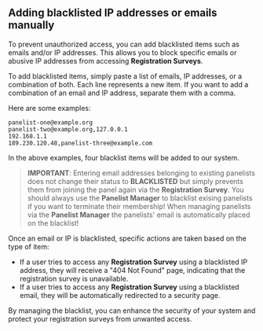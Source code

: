 ## Adding blacklisted IP addresses or emails manually

To prevent unauthorized access, you can add blacklisted items such as emails and/or IP addresses. 
This allows you to block specific emails or abusive IP addresses from accessing **Registration Surveys**.

To add blacklisted items, simply paste a list of emails, IP addresses, or a combination of both. 
Each line represents a new item. 
If you want to add a combination of an email and IP address, separate them with a comma.

Here are some examples:

```text
panelist-one@example.org
panelist-two@example.org,127.0.0.1
192.168.1.1
189.230.120.48,panelist-three@example.com
```

In the above examples, four blacklist items will be added to our system.

> **IMPORTANT**: Entering email addresses belonging to existing panelists does not change their status to **BLACKLISTED** but simply prevents them from joining the panel again via the **Registration Survey**. You should always use the **Panelist Manager** to blacklist exising panelists if you want to terminate their membership! When managing panelists via the **Panelist Manager** the panelists' email is automatically placed on the blacklist! 

Once an email or IP is blacklisted, specific actions are taken based on the type of item:

- If a user tries to access any **Registration Survey** using a blacklisted IP address, they will receive a "404 Not Found" page, indicating that the registration survey is unavailable.
- If a user tries to access any **Registration Survey** using a blacklisted email, they will be automatically redirected to a security page.

By managing the blacklist, you can enhance the security of your system and protect your registration surveys from unwanted access.
